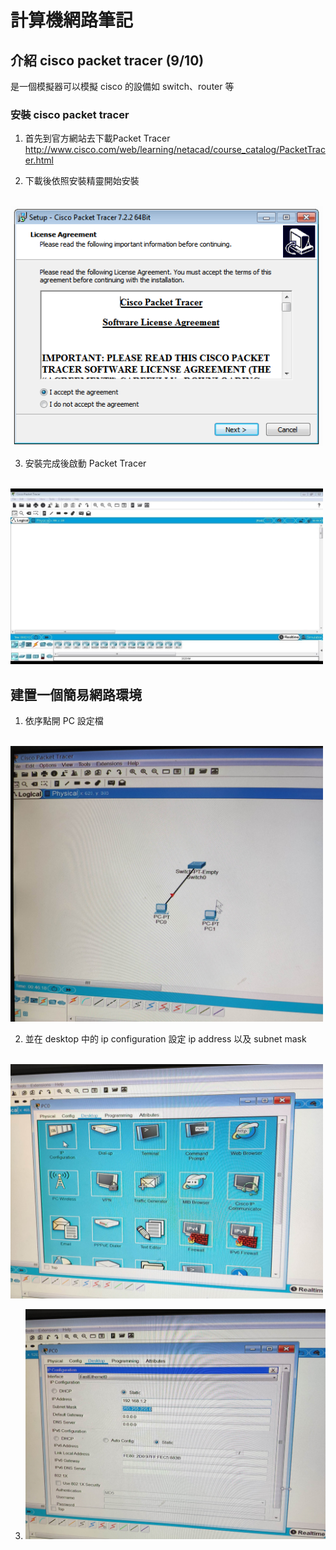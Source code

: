 # 計算機網路筆記

## 介紹 cisco packet tracer (9/10)

是一個模擬器可以模擬 cisco 的設備如 switch、router 等

### 安裝 cisco packet tracer

1. 首先到官方網站去下載Packet Tracer <br/>
<http://www.cisco.com/web/learning/netacad/course_catalog/PacketTracer.html>

2. 下載後依照安裝精靈開始安裝
<br/>
<img src="images/wizard.png" width="500px">

3. 安裝完成後啟動 Packet Tracer
<br/>
<img src="images/cisco7_2.jpg" width="500px">

## 建置一個簡易網路環境

1. 依序點開 PC 設定檔
<br/>
<img src="images/easy_cisco_network.jpg" width="500px">

2. 並在 desktop 中的 ip configuration 設定 ip address 以及 subnet mask
<br/>
<img src="images/cisco_ip.jpg" width="500px">

3. <img src="images/ip_address.jpg" width="500px">
